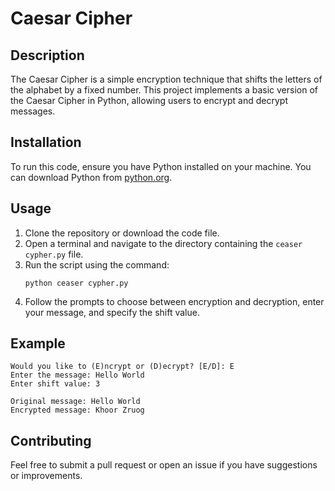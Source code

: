 # Caesar Cipher

## Description
The Caesar Cipher is a simple encryption technique that shifts the letters of the alphabet by a fixed number. This project implements a basic version of the Caesar Cipher in Python, allowing users to encrypt and decrypt messages.

## Installation
To run this code, ensure you have Python installed on your machine. You can download Python from [python.org](https://www.python.org/downloads/).

## Usage
1. Clone the repository or download the code file.
2. Open a terminal and navigate to the directory containing the `ceaser cypher.py` file.
3. Run the script using the command:
   ```
   python ceaser cypher.py
   ```
4. Follow the prompts to choose between encryption and decryption, enter your message, and specify the shift value.

## Example
```
Would you like to (E)ncrypt or (D)ecrypt? [E/D]: E
Enter the message: Hello World
Enter shift value: 3

Original message: Hello World
Encrypted message: Khoor Zruog
```

## Contributing
Feel free to submit a pull request or open an issue if you have suggestions or improvements.

